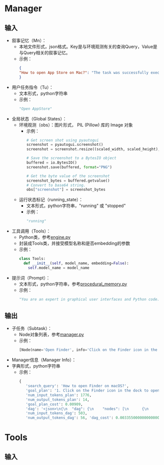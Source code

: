 # Manager
## 输入
 - 叙事记忆（Mn）：
    - 本地文件形式，json格式。Key是与环境观测有关的查询Query，Value是与Query相关的叙事记忆。
    - 示例：
      ```json
      {
      "How to open App Store on Mac?": "The task was successfully executed.\n\n**Successful Plan:**\n1. Open Spotlight Search using `command + space`.\n2. Type \"App Store\" and press enter."
      }
      ```
 - 用户任务指令（Tu）：
    - 文本形式，python字符串
    - 示例：
      ```python
      "Open AppStore"
      ```
 - 全局状态（Global States）：
    - 环境观测（obs）：图片形式， PIL (Pillow) 库的 Image 对象
      - 示例：
        ```python
        # Get screen shot using pyautogui
        screenshot = pyautogui.screenshot()
        screenshot = screenshot.resize((scaled_width, scaled_height), Image.LANCZOS)

        # Save the screenshot to a BytesIO object
        buffered = io.BytesIO()
        screenshot.save(buffered, format="PNG")

        # Get the byte value of the screenshot
        screenshot_bytes = buffered.getvalue()
        # Convert to base64 string.
        obs["screenshot"] = screenshot_bytes
        ```
    - 运行状态标记（running_state）：
      - 文本形式，python字符串，"running" 或 "stopped"
      - 示例：
        ```python
        "running"
        ```
 - 工具调用（Tools）：
   - Python类，参考[engine.py](./gui_agents/s2/core/engine.py)
   - 封装成Tools类，并接受模型名称和是否embedding的参数
   - 示例：
     ```python
     class Tools:
       def __init__(self, model_name, embedding=False):
         self.model_name = model_name
     ```
 - 提示词（Prompt）：
   - 文本形式，python字符串，参考[procedural_memory.py](./gui_agents/s2/memory/procedural_memory.py)
   - 示例：
     ```python
     "You are an expert in graphical user interfaces and Python code. You are responsible for executing the current subtask: `SUBTASK_DESCRIPTION` of the larger goal: `TASK_DESCRIPTION`. IMPORTANT: ** The subtasks: ['DONE_TASKS'] have already been done. The future subtasks ['FUTURE_TASKS'] will be done in the future by me. You must only perform the current subtask: `SUBTASK_DESCRIPTION`. Do not try to do future subtasks. ** You are working in CURRENT_OS. You must only complete the subtask provided and not the larger goal. You are provided with: 1. A screenshot of the current time step. 2. The history of your previous interactions with the UI. 3. Access to the following class and methods to interact with the UI: class Agent: "
     ```
## 输出
 - 子任务（Subtask）：
   - Node对象列表，参考[manager.py](./gui_agents/s2/agents/manager.py)
   - 示例：
     ```python
     [Node(name='Open Finder', info='Click on the Finder icon in the dock to open Finder.')]
     ```
 - Manager信息（Manager Info）：
- 字典形式，python字符串
   - 示例：
     ```python
     {
        'search_query': 'How to open Finder on macOS?', 
        'goal_plan': '1. Click on the Finder icon in the dock to open Finder.',
        'num_input_tokens_plan': 1776, 
        'num_output_tokens_plan': 14, 
        'goal_plan_cost': 0.00909, 
        'dag': '<json>\n{\n  "dag": {\n    "nodes": [\n      {\n        "name": "Open Finder",\n        "info": "Click on the Finder icon in the dock to open Finder."\n      }\n    ],\n    "edges": []\n  }\n}\n</json>', 
        'num_input_tokens_dag': 503, 
        'num_output_tokens_dag': 56, 'dag_cost': 0.0033550000000000003}
     ```

# Tools
## 输入
